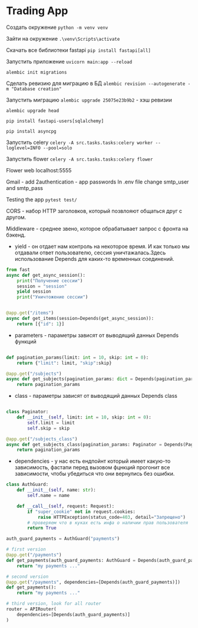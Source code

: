 # Trading App

Создать окружение
`python -m venv venv`

Зайти на окружение
`.\venv\Scripts\activate`

Скачать все библиотеки fastapi
`pip install fastapi[all]`

Запустить приложение
`uvicorn main:app --reload`

`alembic init migrations`

Сделать ревизию для миграцию в БД
`alembic revision --autogenerate -m "Database creation"`

Запустить миграцию
`alembic upgrade 25075e23b9b2` - хэш ревизии

`alembic upgrade head`

`pip install fastapi-users[sqlalchemy]`

`pip install asyncpg`

Запустить celery
`celery -A src.tasks.tasks:celery worker --loglevel=INFO --pool=solo`

Запустить flower
`celery -A src.tasks.tasks:celery flower`

Flower web localhost:5555

Gmail - add 2authentication - app passwords
In .env file change smtp_user and smtp_pass

Testing the app
`pytest test/`

CORS - набор HTTP заголовков, который позвлояют общаться друг с другом.

Middleware - среднее звено, которое обрабатывает запрос с фронта на бэкенд.

- yield - он отдает нам контроль на некоторое время. И как только мы отдавали ответ пользователю, сессия уничтажалась.Здесь использование Depends для каких-то временных соединений.

```python
from fast
async def get_async_session():
    print("Получение сессии")
    session = "session"
    yield session
    print("Уничтожение сессии")


@app.get("/items")
async def get_items(session=Depends(get_async_session)):
    return [{"id": 1}]
```

- parameters - параметры зависят от выводящий данных Depends функций

```python

def pagination_params(limit: int = 10, skip: int = 0):
    return {"limit": limit, "skip":skip}

@app.get("/subjects")
async def get_subjects(pagination_params: dict = Depends(pagination_params)):
    return pagination_params
```

- class - параметры зависят от выводящий данных Depends class

```python

class Paginator:
    def __init__(self, limit: int = 10, skip: int = 0):
        self.limit = limit
        self.skip = skip

@app.get("/subjects_class")
async def get_subjects_class(pagination_params: Paginator = Depends(Paginator)):
    return pagination_params
```

- dependencies - у нас есть ендпойнт который имеет какую-то зависимость, фастапи перед вызовом фцнкций прогонит все зависимости, чтобы убедиться что они вернулись без ошибки.

```python
class AuthGuard:
    def __init__(self, name: str):
        self.name = name

    def __call__(self, request: Request):
        if "super_cookie" not in request.cookies:
            raise HTTPException(status_code=403, detail="Запрещено")
        # проверяем что в куках есть инфа о наличии прав пользователя
        return True

auth_guard_payments = AuthGuard("payments")

# first version
@app.get("/payments")
def get_payments(auth_guard_payments: AuthGuard = Depends(auth_guard_payments)):
    return "my payments ..."

# second version
@app.get("/payments", dependencies=[Depends(auth_guard_payments)])
def get_payments():
    return "my payments ..."

# third version, look for all router
router = APIRouter(
    dependencies=[Depends(auth_guard_payments)]
)
```
